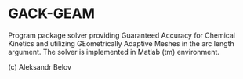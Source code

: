 # GACK-GEAM

Program package solver providing Guaranteed Accuracy for Chemical Kinetics and utilizing GEometrically Adaptive Meshes in the arc length argument. The solver is implemented in Matlab (tm) environment.

(c) Aleksandr Belov

